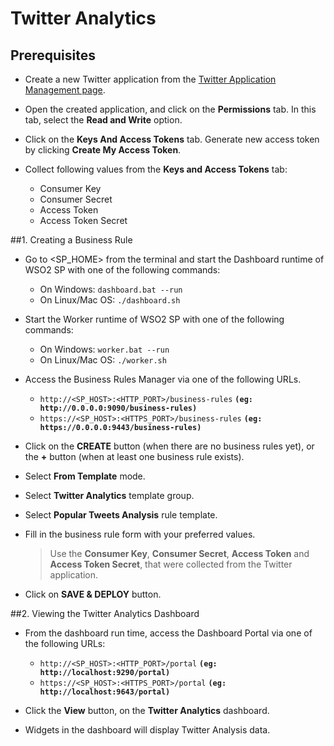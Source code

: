 # Twitter Analytics
## Prerequisites

+ Create a new Twitter application from the [Twitter Application Management page](https://apps.twitter.com/).

+ Open the created application, and click on the **Permissions** tab. In this tab, select the **Read and Write** 
option.

+ Click on the **Keys And Access Tokens** tab. Generate new access token by clicking **Create My Access Token**.

+ Collect following values from the **Keys and Access Tokens** tab:
  - Consumer Key
  - Consumer Secret
  - Access Token
  - Access Token Secret

##1. Creating a Business Rule
+ Go to <SP_HOME> from the terminal and start the Dashboard runtime of WSO2 SP with one of the following commands:
    - On Windows:  `dashboard.bat --run`
    - On Linux/Mac OS:  `./dashboard.sh`

+ Start the Worker runtime of WSO2 SP with one of the following commands:
    - On Windows:  `worker.bat --run`
    - On Linux/Mac OS:  `./worker.sh`

+ Access the Business Rules Manager via one of the following URLs.
    - `http://<SP_HOST>:<HTTP_PORT>/business-rules` **`(eg: http://0.0.0.0:9090/business-rules)`**
    - `https://<SP_HOST>:<HTTPS_PORT>/business-rules` **`(eg: https://0.0.0.0:9443/business-rules)`**

+ Click on the **CREATE** button (when there are no business rules yet), or the **+** button (when at least one 
business 
rule exists).

+ Select **From Template** mode.

+ Select **Twitter Analytics** template group.

+ Select **Popular Tweets Analysis** rule template.

+ Fill in the business rule form with your preferred values.
  > Use the **Consumer Key**, **Consumer Secret**, **Access Token** and **Access Token Secret**, that were collected 
  from the Twitter application.
  
+ Click on **SAVE & DEPLOY** button.

##2. Viewing the Twitter Analytics Dashboard
+ From the dashboard run time, access the Dashboard Portal via one of the following URLs:
    - `http://<SP_HOST>:<HTTP_PORT>/portal` **`(eg: http://localhost:9290/portal)`**
    - `https://<SP_HOST>:<HTTPS_PORT>/portal` **`(eg: http://localhost:9643/portal)`**

+ Click the **View** button, on the **Twitter Analytics** dashboard.

+ Widgets in the dashboard will display Twitter Analysis data. 